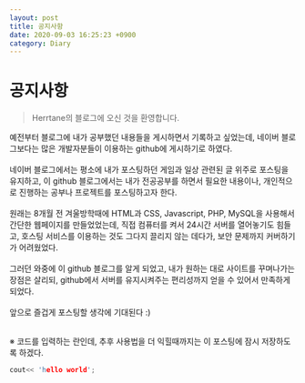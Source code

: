 ```yaml
---
layout: post
title: 공지사항
date: 2020-09-03 16:25:23 +0900
category: Diary
---
```

# 공지사항
> Herrtane의 블로그에 오신 것을 환영합니다.


예전부터 블로그에 내가 공부했던 내용들을 게시하면서 기록하고 싶었는데,
네이버 블로그보다는 많은 개발자분들이 이용하는 github에 게시하기로 하였다.
<br/>
<br/>
네이버 블로그에서는 평소에 내가 포스팅하던 게임과 일상 관련된 글 위주로 포스팅을 유지하고,
이 github 블로그에서는 내가 전공공부를 하면서 필요한 내용이나, 개인적으로 진행하는 공부나 프로젝트를 포스팅하고자 한다.
<br/>
<br/>
원래는 8개월 전 겨울방학때에 HTML과 CSS, Javascript, PHP, MySQL을 사용해서 간단한 웹페이지를 만들었었는데, 직접 컴퓨터를 켜서 24시간 서버를 열어놓기도 힘들고, 호스팅 서비스를 이용하는 것도 그다지 끌리지 않는 데다가, 보안 문제까지 커버하기가 어려웠었다.
<br/>
<br/>
그러던 와중에 이 github 블로그를 알게 되었고, 내가 원하는 대로 사이트를 꾸며나가는 장점은 살리되, github에서 서버를 유지시켜주는 편리성까지 얻을 수 있어서 만족하게 되었다.
<br/>
<br/>
앞으로 즐겁게 포스팅할 생각에 기대된다 :)
<br/> 
<br/>

※ 코드를 입력하는 란인데, 추후 사용법을 더 익힐때까지는 이 포스팅에 잠시 저장하도록 하겠다.
```cpp
cout<< 'hello world';
```